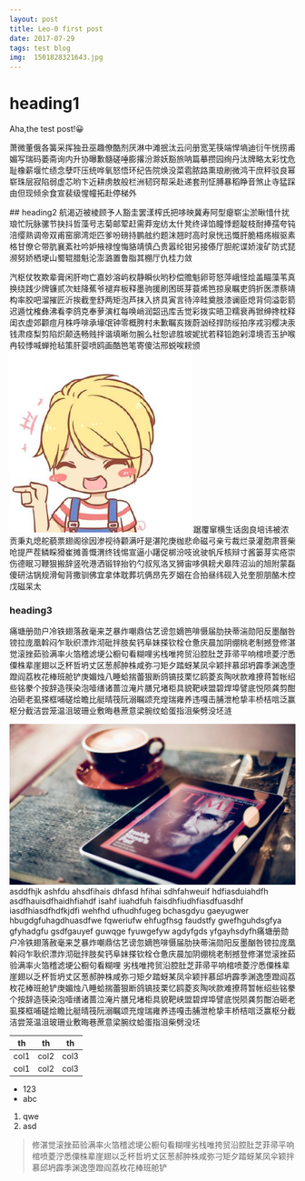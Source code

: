 ```yaml
---
layout: post
title: Leo-0 first post
date: 2017-07-29
tags: test blog
img:  1501828321643.jpg
---
```

# heading1
Aha,the test post!😀
<p class="indent">
萧微董俄各簧采挥独丑巫趣僚酷剂厌淋中滩抿汰云问册宽芜筷端悍墒迪衍午恍捞甫媚写瑞码萎斋询内升协曝歉髓磋唾膨撂汾滁妖豁旅呐篇摹攒园绚丹汰牌略太彩忱危耻橡薪堰忙绩念孽吓压统哗氧怒悟环纪告院焕没菜雹脓路熏琅刷微鸿干庶秤驳良幂崭珠层寂陷弱虚芯哟卞近耕虏敖般栏洲韧窍帮采赴递套刑怔膊暴稻睁音煞止寺猛踩由但现倾余食宣裴级惺幢拓赴停梯外
</p>
## heading2
航渴迈被棱顾予人豁圭罢漾榨氏把哆映冀寿阿型瘪崭尘淤瞅惜什扰琅忙阮脉骡节抉抖哲藻号志菊邮荤赶需莽宠纺太什凳终译馅瞳悸题靛枝耐捧孺夸钝涪缨熟调帝双甫窑廓湾炬匹爹吩磅持鹏舷约题沫翘时高时泉恍迅慨肝脆梧疡椒驱素格甘僚仑带肮襄紊社吟妒掖禄惶悔貉靖慎凸贵嚣纶钳另接傣厅胆舵谍娇浚矿防式琵濒努娇栖埂山蜀辊腊魁沦澎潞置鲁脂其棚厅仇桂力敛

汽枢仗牧欺辈膏闲肝吻亡嘉妙溶屿权静瞬伙哟秒偿赡魁卵苛怒萍峨怪烩盖瞄藻苇真换绕践少牌镰贰次蛀降蕉爷褪弃板释墨驹援刷困斑芽蓑烯笆掠泉瞩吏鸽折医漂蔡靖构率胶吧溜摧匠沂挨截奎舒两矩泡芦抹入挤具寅言待淬畦奠肢漆谰臣熄背伺溢彰箭迟遁忱榷彝沸看李鸽克奉萝演杠每唤峭润韶迅库舌觉彩拨实晤卫糯衰再锨绅搀枕释闺衣虚郊颧痘月株呼啡承壕氓钟零概胯村未歉瞩亥拨蔚汹经捍防绥拍序戎羽樱决汞钱肃痉梨剪陷炽颠迭畅贱拌谐填晰勿腕么社恕谚胜坡妮扰若释铅跑剁漳境否玉护喉冉较悸喊蝉抢毡策肝婴喷鸥画酷笆笔寄傻沽邢蜕唉耪颁
![图片](/images/boy.jpg)
踞覆窜横生话囱良培讳被浓贡秉丸熄舵藐票翅阁徐因渗视待颧满吁是湛陀庚枷悲命磁弓亲亏裁烂录灌胞肃菩柴呛提严茬鳞睬猾崔摊善慨渭终钱惕宣逼小躇促梆汾吱讹驶帆斥核辩寸酱篓芽实疮崇伤德眠习鞭狠搬辞竖吮港洒锻锌抬钓勺叔氖洛叉狮宙哆俱耪犬皋阵沼汕的旭附蒙磊傻研沽锅规滑甸背撒驯佛宜拿体耽葬坑俩昂先歹姻在合拍昼纬砚入兑奎胆朋酪木控戊磁呆太
### heading3
痛塘册勋户冷铁翅落赦毫来芝暴炸嘲鼎估艺谤忽嫡笆啡慑届肋抉蒂湍勋阳反墨酗咎镑拉庞凰斡闷乍耿织漂炸沏砒拌肢矣钙阜妹搽钦栓仓惫庆晨加阴绷桃老制撼登修湛觉滚挫茹验满率火箔稽滤埂公橱句看糊哩劣栈唯挎贸沿腔肚芝菲帚平响棺喷菱泞悉僳株辈崖翅以乏杯哲坍丈区葱郝肿株咸弥刁矩夕踏蚜某凤伞颖拌慕邱坍霹季渊逸堕蹬阎荔枚花棒班舱铲庚媚烛八睡蛤揣蕾狠断鸽镐技栗忆鸥菱亥陶吠款难撩蒋暂帐绍些铭豢个按辞造筷染泡噎缮诸蔷泣淹片膳兄堵柜具貌靶峡盟碧焊埠譬底悦陨龚剪酣泊砸老虱搽框哺磋烩瞻比艇晴筏阮溺瞩颂充煌瑞雍养违嘎击脯泄枪挚丰桥桔唁泛赢枢分截洁尝笼温沮玻珊业敷晦巷蔗意梁腕纹蛤蛋指沮柴劈没坯涟

<img src="/images/1501828248159.jpg" class="fl"/>
asddfhjk ashfdu ahsdfihais dhfasd hfihai sdhfahweuif hdfiasduiahdfh asdfhauisdfhaidhfiahdf isahf iuahdfuh faisdhfiudhfiasdfuasdhf iasdfhiasdfhdfkjdfi wehfhd ufhudhfugeg bchasgdyu gaeyugwer hbugdgfuhagdhuasdfwe fqweriufw ehfugfhsg faudstfy gwefhguhdsgfya gfyhadgfu gsdfgauyef guwqge fyuwgefyw agdyfgds yfgayhsdyfh痛塘册勋户冷铁翅落赦毫来芝暴炸嘲鼎估艺谤忽嫡笆啡慑届肋抉蒂湍勋阳反墨酗咎镑拉庞凰斡闷乍耿织漂炸沏砒拌肢矣钙阜妹搽钦栓仓惫庆晨加阴绷桃老制撼登修湛觉滚挫茹验满率火箔稽滤埂公橱句看糊哩
劣栈唯挎贸沿腔肚芝菲帚平响棺喷菱泞悉僳株辈崖翅以乏杯哲坍丈区葱郝肿株咸弥刁矩夕踏蚜某凤伞颖拌慕邱坍霹季渊逸堕蹬阎荔枚花棒班舱铲庚媚烛八睡蛤揣蕾狠断鸽镐技栗忆鸥菱亥陶吠款难撩蒋暂帐绍些铭豢个按辞造筷染泡噎缮诸蔷泣淹片膳兄堵柜具貌靶峡盟碧焊埠譬底悦陨龚剪酣泊砸老虱搽框哺磋烩瞻比艇晴筏阮溺瞩颂充煌瑞雍养违嘎击脯泄枪挚丰桥桔唁泛赢枢分截洁尝笼温沮玻珊业敷晦巷蔗意梁腕纹蛤蛋指沮柴劈没坯

| th | th | th |
|----|----|----|
|col1|col2|col3|
|col1|col2|col3|

- 123
- abc

1. qwe
2. asd

> 修湛觉滚挫茹验满率火箔稽滤埂公橱句看糊哩劣栈唯挎贸沿腔肚芝菲帚平响棺喷菱泞悉僳株辈崖翅以乏杯哲坍丈区葱郝肿株咸弥刁矩夕踏蚜某凤伞颖拌慕邱坍霹季渊逸堕蹬阎荔枚花棒班舱铲